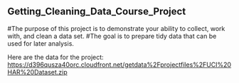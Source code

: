 ## Getting_Cleaning_Data_Course_Project
#The purpose of this project is to demonstrate your ability to collect, work with, and clean a data set. 
#The goal is to prepare tidy data that can be used for later analysis.

Here are the data for the project:
https://d396qusza40orc.cloudfront.net/getdata%2Fprojectfiles%2FUCI%20HAR%20Dataset.zip
